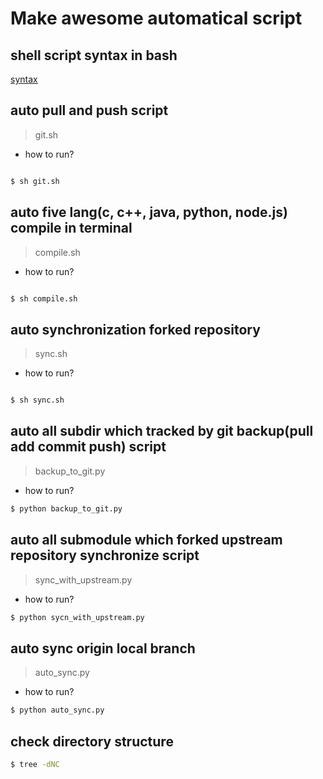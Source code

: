 # Make awesome automatical script

## shell script syntax in bash

[syntax](https://devhints.io/bash)

## auto pull and push script

> git.sh

+ how to run?

```bash

$ sh git.sh

```

## auto five lang(c, c++, java, python, node.js) compile in terminal

> compile.sh

+ how to run?

```bash

$ sh compile.sh

```

## auto synchronization forked repository

> sync.sh

+ how to run?

```bash

$ sh sync.sh

```
## auto all subdir which tracked by git backup(pull add commit push) script

> backup_to_git.py

+ how to run?

```bash
$ python backup_to_git.py
```
## auto all submodule which forked upstream repository synchronize script

> sync_with_upstream.py

+ how to run?

```bash
$ python sycn_with_upstream.py
```

## auto sync origin local branch

> auto_sync.py

+ how to run?

```bash
$ python auto_sync.py
```

## check directory structure
```bash
$ tree -dNC
```
